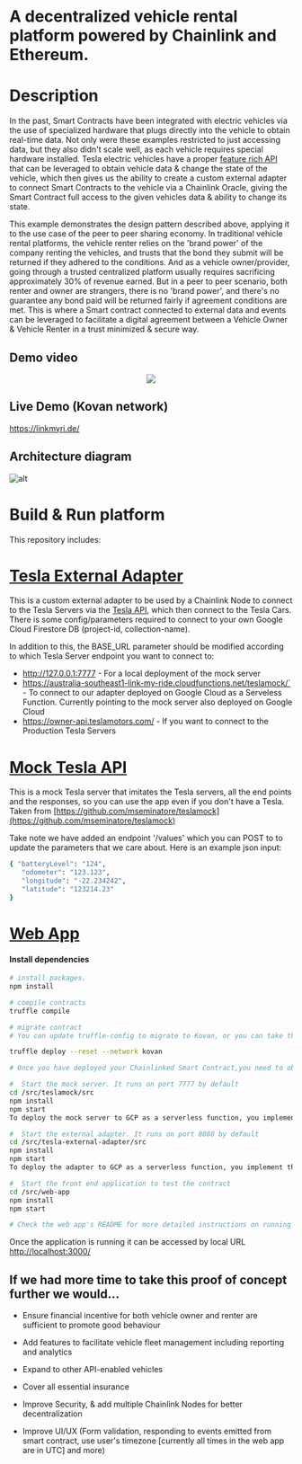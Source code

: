 # A decentralized vehicle rental platform powered by Chainlink and Ethereum.

# Description

In the past, Smart Contracts have been integrated with electric vehicles via the use of specialized hardware that plugs directly into the vehicle to obtain real-time data. Not only were these examples restricted to just accessing data, but they also didn't scale well, as each vehicle requires special hardware installed. Tesla electric vehicles have a proper [feature rich API](https://www.teslaapi.io/) that can be leveraged to obtain vehicle data & change the state of the vehicle, which then gives us the ability to create a custom external adapter to connect Smart Contracts to the vehicle via a Chainlink Oracle, giving the Smart Contract full access to the given vehicles data & ability to change its state.

This example demonstrates the design pattern described above, applying it to the use case of the peer to peer sharing economy. In traditional vehicle rental platforms, the vehicle renter relies on the 'brand power' of the company renting the vehicles, and trusts that the bond they submit will be returned if they adhered to the conditions. And as a vehicle owner/provider, going through a trusted centralized platform usually requires sacrificing approximately 30% of revenue earned. But in a peer to peer scenario, both renter and owner are strangers, there is no 'brand power', and there's no guarantee any bond paid will be returned fairly if agreement conditions are met. This is where a Smart contract connected to external data and events can be leveraged to facilitate a digital agreement between a Vehicle Owner & Vehicle Renter in a trust minimized & secure way.


## Demo video

<p align="center">
   <a target="_blank" href="https://youtu.be/yFnXwSGstus">
    <img src="https://github.com/pappas999/Link-My-Ride/blob/master/src/web-app/public/youtube.png"/>
   </a>
</p>

## Live Demo (Kovan network)
https://linkmyri.de/

## Architecture diagram
![alt](https://github.com/pappas999/Link-My-Ride/blob/master/src/web-app/public/architecture.png)

# Build & Run platform
This repository includes:

# [Tesla External Adapter](https://github.com/pappas999/Link-My-Ride/tree/master/src/Tesla-External-Adapter)
This is a custom external adapter to be used by a Chainlink Node to connect to the Tesla Servers via the [Tesla API](https://www.teslaapi.io/), which then connect to the Tesla Cars. There is some config/parameters required to connect to your own Google Cloud Firestore DB (project-id, collection-name). 

In addition to this, the BASE_URL parameter should be modified according to which Tesla Server endpoint you want to connect to:
- http://127.0.0.1:7777 - For a local deployment of the mock server
- https://australia-southeast1-link-my-ride.cloudfunctions.net/teslamock/` - To connect to our adapter deployed on Google Cloud as a Serveless Function. Currently pointing to the mock server also deployed on Google Cloud
- https://owner-api.teslamotors.com/ - If you want to connect to the Production Tesla Servers

# [Mock Tesla API](https://github.com/pappas999/Link-My-Ride/tree/master/src/Teslamock)
This is a mock Tesla server that imitates the Tesla servers, all the end points and the responses, so you can use the app even if you don't have a Tesla. Taken from [https://github.com/mseminatore/teslamock](https://github.com/mseminatore/teslamock)

Take note we have added an endpoint '/values' which you can POST to to update the parameters that we care about. Here is an example json input:
```sh
{ "batteryLevel": "124",
   "odometer": "123.123",
   "longitude": "-22.234242",
   "latitude": "123214.23" 
}
```
# [Web App](https://github.com/pappas999/Link-My-Ride/tree/master/src/web-app)

#### Install dependencies

```sh
# install packages. 
npm install

# compile contracts
truffle compile

# migrate contract
# You can update truffle-config to migrate to Kovan, or you can take the Solidity, paste directly into Remix, change the imports to be the remix ones and deploy/run from there

truffle deploy --reset --network kovan

# Once you have deployed your Chainlinked Smart Contract,you need to obtain the contract public address, and put it in the contract.json file located in /src/web-app/src/features/web3/. You also need to fund it with enough LINK to send 1 LINK for each Rental Agreement created.

#  Start the mock server. It runs on port 7777 by default
cd /src/teslamock/src
npm install
npm start
To deploy the mock server to GCP as a serverless function, you implement the 'app' function

#  Start the external adapter. It runs on port 8080 by default
cd /src/tesla-external-adapter/src
npm install
npm start
To deploy the adapter to GCP as a serverless function, you implement the 'gcpservice' function

#  Start the front end application to test the contract
cd /src/web-app
npm install
npm start

# Check the web app's README for more detailed instructions on running it
```

Once the application is running it can be accessed by local URL <a href="http://localhost:3000/">http://localhost:3000/</a>

## If we had more time to take this proof of concept further we would...

- Ensure financial incentive for both vehicle owner and renter are sufficient to promote good behaviour

- Add features to facilitate vehicle fleet management including reporting and analytics

- Expand to other API-enabled vehicles

- Cover all essential insurance

- Improve Security, & add multiple Chainlink Nodes for better decentralization

- Improve UI/UX (Form validation, responding to events emitted from smart contract, use user's timezone [currently all times in the web app are in UTC] and more)

